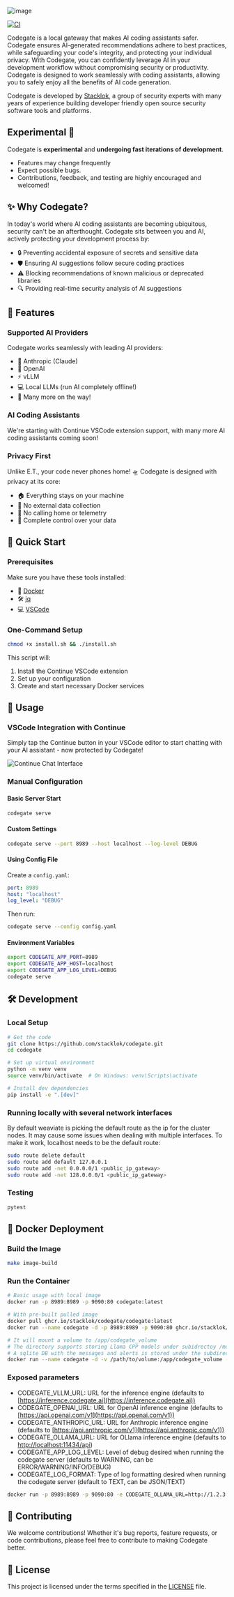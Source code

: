 ![image](https://github.com/user-attachments/assets/ab37063d-039d-4857-be88-231047a7b282)


[![CI](https://github.com/stacklok/codegate/actions/workflows/ci.yml/badge.svg)](https://github.com/stacklok/codegate/actions/workflows/ci.yml)

Codegate is a local gateway that makes AI coding assistants safer. Codegate ensures AI-generated recommendations adhere to best practices, while safeguarding your code's integrity, and protecting your individual privacy. With Codegate, you can confidently leverage AI in your development workflow without compromising security or productivity. Codegate is designed to work seamlessly with coding assistants, allowing you to safely enjoy all the benefits of AI code generation.

Codegate is developed by [Stacklok](https://stacklok.com), a group of security experts with many years of experience building developer friendly open source security software tools and platforms. 

## Experimental 🚧

Codegate is **experimental** and **undergoing fast iterations of development**. 

- Features may change frequently
- Expect possible bugs.  
- Contributions, feedback, and testing are highly encouraged and welcomed!

## ✨ Why Codegate?

In today's world where AI coding assistants are becoming ubiquitous, security can't be an afterthought. Codegate sits between you and AI, actively protecting your development process by:

- 🔒 Preventing accidental exposure of secrets and sensitive data
- 🛡️ Ensuring AI suggestions follow secure coding practices
- ⚠️ Blocking recommendations of known malicious or deprecated libraries
- 🔍 Providing real-time security analysis of AI suggestions

## 🌟 Features

### Supported AI Providers
Codegate works seamlessly with leading AI providers:
- 🤖 Anthropic (Claude)
- 🧠 OpenAI
- ⚡ vLLM
- 💻 Local LLMs (run AI completely offline!)
- 🔮 Many more on the way!

### AI Coding Assistants
We're starting with Continue VSCode extension support, with many more AI coding assistants coming soon!

### Privacy First
Unlike E.T., your code never phones home! 🛸 Codegate is designed with privacy at its core:
- 🏠 Everything stays on your machine
- 🚫 No external data collection
- 🔐 No calling home or telemetry
- 💪 Complete control over your data

## 🚀 Quick Start

### Prerequisites

Make sure you have these tools installed:

- 🐳 [Docker](https://docs.docker.com/get-docker/)
- 🛠️ [jq](https://stedolan.github.io/jq/download/)
- 💻 [VSCode](https://code.visualstudio.com/download)

### One-Command Setup

```bash
chmod +x install.sh && ./install.sh
```

This script will:
1. Install the Continue VSCode extension
2. Set up your configuration
3. Create and start necessary Docker services

## 🎯 Usage

### VSCode Integration with Continue 

Simply tap the Continue button in your VSCode editor to start chatting with your AI assistant - now protected by Codegate!

![Continue Chat Interface](./static/image.png)

### Manual Configuration

#### Basic Server Start
```bash
codegate serve
```

#### Custom Settings
```bash
codegate serve --port 8989 --host localhost --log-level DEBUG
```

#### Using Config File
Create a `config.yaml`:
```yaml
port: 8989
host: "localhost"
log_level: "DEBUG"
```

Then run:
```bash
codegate serve --config config.yaml
```

#### Environment Variables
```bash
export CODEGATE_APP_PORT=8989
export CODEGATE_APP_HOST=localhost
export CODEGATE_APP_LOG_LEVEL=DEBUG
codegate serve
```

## 🛠️ Development

### Local Setup
```bash
# Get the code
git clone https://github.com/stacklok/codegate.git
cd codegate

# Set up virtual environment
python -m venv venv
source venv/bin/activate  # On Windows: venv\Scripts\activate

# Install dev dependencies
pip install -e ".[dev]"
```

### Running locally with several network interfaces

By default weaviate is picking the default route as the ip for the cluster nodes. It may cause
some issues when dealing with multiple interfaces. To make it work, localhost needs to be the
default route:

```bash
sudo route delete default
sudo route add default 127.0.0.1
sudo route add -net 0.0.0.0/1 <public_ip_gateway>
sudo route add -net 128.0.0.0/1 <public_ip_gateway>
```

### Testing
```bash
pytest
```

## 🐳 Docker Deployment

### Build the Image
```bash
make image-build
```

### Run the Container
```bash
# Basic usage with local image
docker run -p 8989:8989 -p 9090:80 codegate:latest

# With pre-built pulled image
docker pull ghcr.io/stacklok/codegate/codegate:latest
docker run --name codegate -d -p 8989:8989 -p 9090:80 ghcr.io/stacklok/codegate/codegate:latest

# It will mount a volume to /app/codegate_volume
# The directory supports storing Llama CPP models under subidrectoy /models
# A sqlite DB with the messages and alerts is stored under the subdirectory /db
docker run --name codegate -d -v /path/to/volume:/app/codegate_volume -p 8989:8989 -p 9090:80 ghcr.io/stacklok/codegate/codegate:latest
```

### Exposed parameters
- CODEGATE_VLLM_URL: URL for the inference engine (defaults to [https://inference.codegate.ai](https://inference.codegate.ai))
- CODEGATE_OPENAI_URL: URL for OpenAI inference engine (defaults to [https://api.openai.com/v1](https://api.openai.com/v1))
- CODEGATE_ANTHROPIC_URL: URL for Anthropic inference engine (defaults to [https://api.anthropic.com/v1](https://api.anthropic.com/v1))
- CODEGATE_OLLAMA_URL: URL for OLlama inference engine (defaults to [http://localhost:11434/api](http://localhost:11434/api))
- CODEGATE_APP_LOG_LEVEL: Level of debug desired when running the codegate server (defaults to WARNING, can be ERROR/WARNING/INFO/DEBUG)
- CODEGATE_LOG_FORMAT: Type of log formatting desired when running the codegate server (default to TEXT, can be JSON/TEXT)

```bash
docker run -p 8989:8989 -p 9090:80 -e CODEGATE_OLLAMA_URL=http://1.2.3.4:11434/api ghcr.io/stacklok/codegate/codegate:latest
```

## 🤝 Contributing

We welcome contributions! Whether it's bug reports, feature requests, or code contributions, please feel free to contribute to making Codegate better.

## 📜 License

This project is licensed under the terms specified in the [LICENSE](LICENSE) file.
